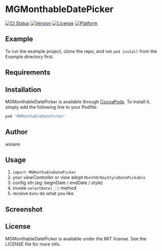 # MGMonthableDatePicker

[![CI Status](http://img.shields.io/travis/winann/MGMonthableDatePicker.svg?style=flat)](https://travis-ci.org/winann/MGMonthableDatePicker)
[![Version](https://img.shields.io/cocoapods/v/MGMonthableDatePicker.svg?style=flat)](http://cocoapods.org/pods/MGMonthableDatePicker)
[![License](https://img.shields.io/cocoapods/l/MGMonthableDatePicker.svg?style=flat)](http://cocoapods.org/pods/MGMonthableDatePicker)
[![Platform](https://img.shields.io/cocoapods/p/MGMonthableDatePicker.svg?style=flat)](http://cocoapods.org/pods/MGMonthableDatePicker)

## Example

To run the example project, clone the repo, and run `pod install` from the Example directory first.

## Requirements

## Installation

MGMonthableDatePicker is available through [CocoaPods](http://cocoapods.org). To install
it, simply add the following line to your Podfile:

```ruby
pod 'MGMonthableDatePicker'
```

## Author

winann

## Usage

1. ```import MGMonthableDatePicker```
2. your *viewController* or *view* adopt `MonthOrDayStyleDatePickable`
3. config sth.(eg: beginDate / endDate / style)
4. invoke `selectDate(_:)` method
5. receive `Date` do what you like

## Screenshot


## License

MGMonthableDatePicker is available under the MIT license. See the LICENSE file for more info.
